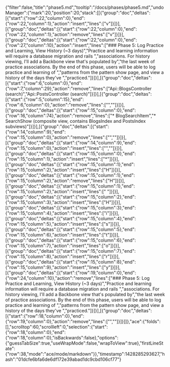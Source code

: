 {"filter":false,"title":"phase5.md","tooltip":"/docs/phases/phase5.md","undoManager":{"mark":20,"position":20,"stack":[[{"group":"doc","deltas":[{"start":{"row":22,"column":0},"end":{"row":22,"column":1},"action":"insert","lines":["v"]}]}],[{"group":"doc","deltas":[{"start":{"row":22,"column":0},"end":{"row":22,"column":1},"action":"remove","lines":["v"]}]}],[{"group":"doc","deltas":[{"start":{"row":22,"column":0},"end":{"row":27,"column":10},"action":"insert","lines":["### Phase 5: Log Practice and Learning, View History (~3 days)","Practice and learning information will require a database migration and rails ","associations. For history viewing, I'll add a Backbone view that's populated by","the last week of practice associations. By the end of this phase, users will be able to log practice and learning of ","patterns from the pattern show page, and view a history of the days they've ","practiced."]}]}],[{"group":"doc","deltas":[{"start":{"row":6,"column":0},"end":{"row":7,"column":29},"action":"remove","lines":["Api::BlogsController (search)","Api::PostsController (search)"]}]}],[{"group":"doc","deltas":[{"start":{"row":5,"column":15},"end":{"row":6,"column":0},"action":"remove","lines":["",""]}]}],[{"group":"doc","deltas":[{"start":{"row":15,"column":0},"end":{"row":16,"column":74},"action":"remove","lines":["* BlogSearchItem","* SearchShow (composite view, contains BlogsIndex and PostsIndex subviews)"]}]}],[{"group":"doc","deltas":[{"start":{"row":14,"column":9},"end":{"row":15,"column":0},"action":"remove","lines":["",""]}]}],[{"group":"doc","deltas":[{"start":{"row":14,"column":9},"end":{"row":15,"column":0},"action":"insert","lines":["",""]}]}],[{"group":"doc","deltas":[{"start":{"row":15,"column":0},"end":{"row":15,"column":1},"action":"insert","lines":["*"]}]}],[{"group":"doc","deltas":[{"start":{"row":15,"column":1},"end":{"row":15,"column":2},"action":"insert","lines":["H"]}]}],[{"group":"doc","deltas":[{"start":{"row":15,"column":1},"end":{"row":15,"column":2},"action":"remove","lines":["H"]}]}],[{"group":"doc","deltas":[{"start":{"row":15,"column":1},"end":{"row":15,"column":2},"action":"insert","lines":[" "]}]}],[{"group":"doc","deltas":[{"start":{"row":15,"column":2},"end":{"row":15,"column":3},"action":"insert","lines":["H"]}]}],[{"group":"doc","deltas":[{"start":{"row":15,"column":3},"end":{"row":15,"column":4},"action":"insert","lines":["i"]}]}],[{"group":"doc","deltas":[{"start":{"row":15,"column":4},"end":{"row":15,"column":5},"action":"insert","lines":["s"]}]}],[{"group":"doc","deltas":[{"start":{"row":15,"column":5},"end":{"row":15,"column":6},"action":"insert","lines":["t"]}]}],[{"group":"doc","deltas":[{"start":{"row":15,"column":6},"end":{"row":15,"column":7},"action":"insert","lines":["o"]}]}],[{"group":"doc","deltas":[{"start":{"row":15,"column":7},"end":{"row":15,"column":8},"action":"insert","lines":["r"]}]}],[{"group":"doc","deltas":[{"start":{"row":15,"column":8},"end":{"row":15,"column":9},"action":"insert","lines":["y"]}]}],[{"group":"doc","deltas":[{"start":{"row":19,"column":0},"end":{"row":24,"column":10},"action":"remove","lines":["### Phase 5: Log Practice and Learning, View History (~3 days)","Practice and learning information will require a database migration and rails ","associations. For history viewing, I'll add a Backbone view that's populated by","the last week of practice associations. By the end of this phase, users will be able to log practice and learning of ","patterns from the pattern show page, and view a history of the days they've ","practiced."]}]}],[{"group":"doc","deltas":[{"start":{"row":18,"column":0},"end":{"row":19,"column":0},"action":"remove","lines":["",""]}]}]]},"ace":{"folds":[],"scrolltop":60,"scrollleft":0,"selection":{"start":{"row":18,"column":0},"end":{"row":18,"column":0},"isBackwards":false},"options":{"guessTabSize":true,"useWrapMode":false,"wrapToView":true},"firstLineState":{"row":38,"mode":"ace/mode/markdown"}},"timestamp":1428285293627,"hash":"01dcfe6bfa6de6df172e39abad1dc9cbd106cf77"}